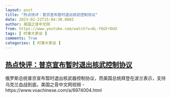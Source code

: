 ```yaml
---
layout: post
title: "热点快评：普京宣布暂时退出核武控制协议"
date: 2023-02-22T15:04:30.000Z
author: 美国之音中文网
from: https://www.youtube.com/watch?v=AL-f6GFrDUU
tags: [ 时事大家谈 ]
comments: True
categories: [ 时事大家谈 ]
---
```

<!--1677078270000-->
[热点快评：普京宣布暂时退出核武控制协议](https://www.youtube.com/watch?v=AL-f6GFrDUU)
------

<div>
俄罗斯总统普京宣布暂时退出核武器控制协议，而美国总统拜登在波兰表示，支持乌克兰血战到底。美国之音中文网视频 - https://www.voachinese.com/a/6974004.html
</div>
